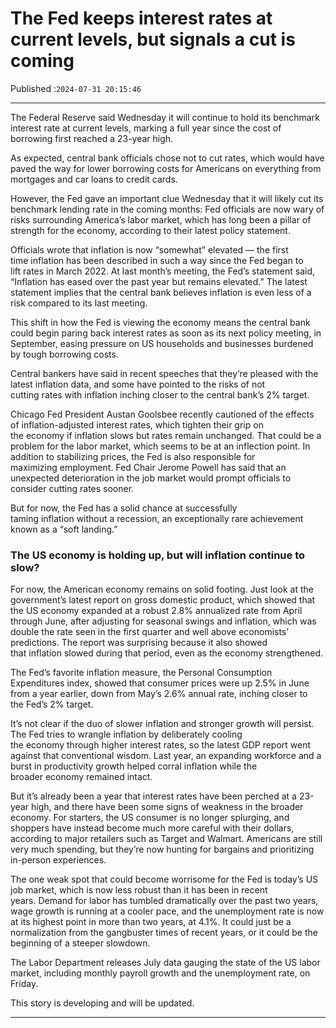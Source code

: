 # The Fed keeps interest rates at current levels, but signals a cut is coming

Published :`2024-07-31 20:15:46`

---

The Federal Reserve said Wednesday it will continue to hold its benchmark interest rate at current levels, marking a full year since the cost of borrowing first reached a 23-year high.

As expected, central bank officials chose not to cut rates, which would have paved the way for lower borrowing costs for Americans on everything from mortgages and car loans to credit cards.

However, the Fed gave an important clue Wednesday that it will likely cut its benchmark lending rate in the coming months: Fed officials are now wary of risks surrounding America’s labor market, which has long been a pillar of strength for the economy, according to their latest policy statement.

Officials wrote that inflation is now “somewhat” elevated — the first time inflation has been described in such a way since the Fed began to lift rates in March 2022. At last month’s meeting, the Fed’s statement said, “Inflation has eased over the past year but remains elevated.” The latest statement implies that the central bank believes inflation is even less of a risk compared to its last meeting.

This shift in how the Fed is viewing the economy means the central bank could begin paring back interest rates as soon as its next policy meeting, in September, easing pressure on US households and businesses burdened by tough borrowing costs.

Central bankers have said in recent speeches that they’re pleased with the latest inflation data, and some have pointed to the risks of not cutting rates with inflation inching closer to the central bank’s 2% target.

Chicago Fed President Austan Goolsbee recently cautioned of the effects of inflation-adjusted interest rates, which tighten their grip on the economy if inflation slows but rates remain unchanged. That could be a problem for the labor market, which seems to be at an inflection point. In addition to stabilizing prices, the Fed is also responsible for maximizing employment. Fed Chair Jerome Powell has said that an unexpected deterioration in the job market would prompt officials to consider cutting rates sooner.

But for now, the Fed has a solid chance at successfully taming inflation without a recession, an exceptionally rare achievement known as a “soft landing.”

### The US economy is holding up, but will inflation continue to slow?

For now, the American economy remains on solid footing. Just look at the government’s latest report on gross domestic product, which showed that the US economy expanded at a robust 2.8% annualized rate from April through June, after adjusting for seasonal swings and inflation, which was double the rate seen in the first quarter and well above economists’ predictions. The report was surprising because it also showed that inflation slowed during that period, even as the economy strengthened.

The Fed’s favorite inflation measure, the Personal Consumption Expenditures index, showed that consumer prices were up 2.5% in June from a year earlier, down from May’s 2.6% annual rate, inching closer to the Fed’s 2% target.

It’s not clear if the duo of slower inflation and stronger growth will persist. The Fed tries to wrangle inflation by deliberately cooling the economy through higher interest rates, so the latest GDP report went against that conventional wisdom. Last year, an expanding workforce and a burst in productivity growth helped corral inflation while the broader economy remained intact.

But it’s already been a year that interest rates have been perched at a 23-year high, and there have been some signs of weakness in the broader economy. For starters, the US consumer is no longer splurging, and shoppers have instead become much more careful with their dollars, according to major retailers such as Target and Walmart. Americans are still very much spending, but they’re now hunting for bargains and prioritizing in-person experiences.

The one weak spot that could become worrisome for the Fed is today’s US job market, which is now less robust than it has been in recent years. Demand for labor has tumbled dramatically over the past two years, wage growth is running at a cooler pace, and the unemployment rate is now at its highest point in more than two years, at 4.1%. It could just be a normalization from the gangbuster times of recent years, or it could be the beginning of a steeper slowdown.

The Labor Department releases July data gauging the state of the US labor market, including monthly payroll growth and the unemployment rate, on Friday.

This story is developing and will be updated.

---


